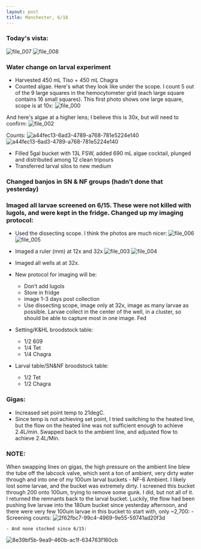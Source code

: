 ```yaml
---
layout: post
title: Manchester, 6/18
---
```


### Today's vista: 
![file_007](https://user-images.githubusercontent.com/17264765/27322884-78046824-5554-11e7-96f6-0fde9690060e.jpeg)
![file_008](https://user-images.githubusercontent.com/17264765/27321722-2e632af6-5550-11e7-9dba-d6aff284ead0.jpeg)

### Water change on larval experiment
  - Harvested 450 mL Tiso + 450 mL Chagra
  - Counted algae. Here's what they look like under the scope. I count 5 out of the 9 large squares in the hemocytometer grid (each large square contains 16 small squares). This first photo shows one large square, scope is at 10x:
![file_000](https://user-images.githubusercontent.com/17264765/27321449-165c832c-554f-11e7-8a74-2814668a019c.jpeg)

And here's algae at a higher lens; I believe this is 30x, but will need to confirm:
![file_002](https://user-images.githubusercontent.com/17264765/27321448-165a8734-554f-11e7-94f8-727f37469eca.jpeg)

Counts:
![a44fec13-6ad3-4789-a768-781e5224e140](https://user-images.githubusercontent.com/17264765/27321147-f7e73d48-554d-11e7-9b8e-764e3589d1c1.png)![a44fec13-6ad3-4789-a768-781e5224e140](https://user-images.githubusercontent.com/17264765/27321147-f7e73d48-554d-11e7-9b8e-764e3589d1c1.png)

  - Filled 5gal bucket with 13L FSW, added 690 mL algae cocktail, plunged and distributed among 12 clean tripours
  - Transferred larval silos to new medium

### Changed banjos in SN & NF groups (hadn’t done that yesterday)

### Imaged all larvae screened on 6/15. These were not killed with lugols, and were kept in the fridge. Changed up my imaging protocol:
  * Used the dissecting scope. I think the photos are much nicer:
![file_006](https://user-images.githubusercontent.com/17264765/27321450-165ca9ba-554f-11e7-9b86-f95d765f5920.jpeg)
![file_005](https://user-images.githubusercontent.com/17264765/27321451-165f5d40-554f-11e7-95ff-3eb370b337dd.jpeg)

  * Imaged a ruler (mm) at 12x and 32x
![file_003](https://user-images.githubusercontent.com/17264765/27321623-b60370b6-554f-11e7-88cd-af7a0c1cb2e8.jpeg)
![file_004](https://user-images.githubusercontent.com/17264765/27321622-b602e510-554f-11e7-9c3a-9f2f8db96d4b.jpeg)

  * Imaged all wells at at 32x.
  * New protocol for imaging will be:
      - Don’t add lugols
      - Store in fridge
      - image 1-3 days post collection
      - Use dissecting scope, image only at 32x, image as many larvae as possible. Larvae collect in the center of the well, in a cluster, so should be able to capture most in one image.
Fed
  * Setting/K&HL broodstock table:
      - 1/2 609
      - 1/4 Tet
      - 1/4 Chagra
  * Larval table/SN&NF broodstock table:
      - 1/2 Tet
      - 1/2 Chagra
### Gigas:
  * Increased set point temp to 21degC.
  * Since temp is not achieving set point, I tried switching to the heated line, but the flow on the heated line was not sufficient enough to achieve 2.4L/min. Swapped back to the ambient line, and adjusted flow to achieve 2.4L/Min.
  
### NOTE: 
When swapping lines on gigas, the high pressure on the ambient line blew the tube off the labcock valve, which sent a ton of ambient, very dirty water through and into one of my 100um larval buckets - NF-6 Ambient.  I likely lost some larvae, and the bucket was extremely dirty. I screened this bucket through 200 onto 100um, trying to remove some gunk. I did, but not all of it. I returned the remnants back to the larval bucket.  Luckily, the flow had been pushing live larvae into the 180um bucket since yesterday afternoon, and there were very few 100um larvae in this bucket to start with, only ~2,700:
    - Screening counts:
![2f62fbc7-99c4-4969-9e55-59741ad20f3d](https://user-images.githubusercontent.com/17264765/27321149-fbf3f7fa-554d-11e7-9db5-4541ab551c2c.png)

    - And none stocked since 6/15:

![8e39bf5b-9ea9-460b-ac1f-634763f160cb](https://user-images.githubusercontent.com/17264765/27321154-fea82e12-554d-11e7-9bd3-ab7013ec4e30.png)



